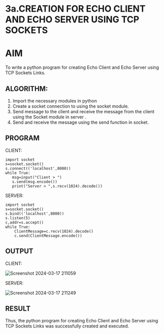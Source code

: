 # 3a.CREATION FOR ECHO CLIENT AND ECHO SERVER USING TCP SOCKETS
# AIM
To write a python program for creating Echo Client and Echo Server using TCP
Sockets Links.
## ALGORITHM:
1. Import the necessary modules in python
2. Create a socket connection to using the socket module.
3. Send message to the client and receive the message from the client using the Socket module in
 server .
4. Send and receive the message using the send function in socket.
## PROGRAM
CLIENT:
```
import socket 
s=socket.socket() 
s.connect(('localhost',8000)) 
while True: 
   msg=input("Client > ") 
   s.send(msg.encode()) 
   print("Server > ",s.recv(1024).decode())
```
SERVER:
```
import socket 
s=socket.socket() 
s.bind(('localhost',8000)) 
s.listen(5) 
c,addr=s.accept() 
while True: 
    ClientMessage=c.recv(1024).decode() 
    c.send(ClientMessage.encode())
```
## OUTPUT
CLIENT:

![Screenshot 2024-03-17 211059](https://github.com/HARISHA2006/3a.Sockets_Creation_for_Echo_Client_and_Echo_Server/assets/148843830/30ff104d-40e6-45a6-8b6c-225ed5948653)

SERVER:

![Screenshot 2024-03-17 211249](https://github.com/HARISHA2006/3a.Sockets_Creation_for_Echo_Client_and_Echo_Server/assets/148843830/f9990833-595a-48ce-9674-6b3ed0c7ae95)

## RESULT
Thus, the python program for creating Echo Client and Echo Server using TCP Sockets Links 
was successfully created and executed.
